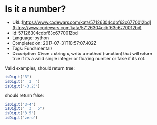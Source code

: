 # Is it a number?

 - URL:[https://www.codewars.com/kata/57126304cdbf63c6770012bd](https://www.codewars.com/kata/57126304cdbf63c6770012bd)
 - Id: 57126304cdbf63c6770012bd
 - Language: python
 - Completed on: 2017-07-31T10:57:07.402Z
 - Tags: Fundamentals
 - Description:
Given a string s, write a method (function) that will return true if its a valid single integer or floating number or false if its not.

Valid examples, should return true:

```javascript
isDigit("3")
isDigit("  3  ")
isDigit("-3.23")
```

should return false:

```javascript
isDigit("3-4")
isDigit("  3   5")
isDigit("3 5")
isDigit("zero")
```
